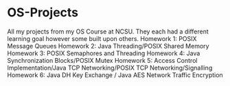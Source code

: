 # OS-Projects

All my projects from my OS Course at NCSU. 
They each had a different learning goal however some built upon others. 
Homework 1: POSIX Message Queues
Homework 2: Java Threading/POSIX Shared Memory
Homework 3: POSIX Semaphores and Threading
Homework 4: Java Synchronization Blocks/POSIX Mutex
Homework 5: Access Control Implementation/Java TCP Networking/POSIX TCP Networking/Signalling
Homework 6: Java DH Key Exchange / Java AES Network Traffic Encryption
